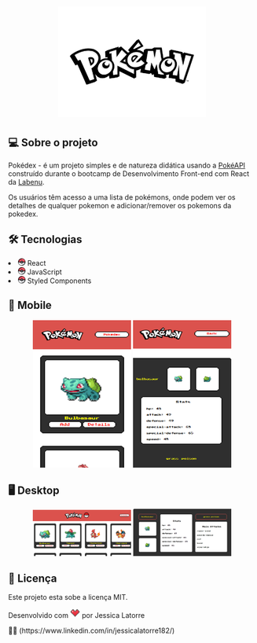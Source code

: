 <h1 align="center">
    <img alt="PokemonLogo" src="src/assets/images/pokemonLogo.png" width="300px"/>
</h1>

## 💻 Sobre o projeto
 Pokédex - é um projeto simples e de natureza didática usando a <a href="https://pokeapi.co/">PokéAPI</a> construído durante o bootcamp de Desenvolvimento Front-end com React da <a href="http://www.labenu.com.br/">Labenu</a>.
 
Os usuários têm acesso a uma lista de pokémons, onde podem ver os detalhes de qualquer pokemon e adicionar/remover os pokemons da pokedex.

## 🛠 Tecnologias

<li><img src="src/assets/images/pokebola.png" width="15px"/> React</li>
<li><img src="src/assets/images/pokebola.png" width="15px"/> JavaScript</li>
<li><img src="src/assets/images/pokebola.png" width="15px"/> Styled Components</li>

## 📱 Mobile

<p align="center">
  <img alt="pokedex HomeMobile" title="pokedex HomeMobile" src="src/assets/images/home-mobile.png" width="200px" height="300px">

  <img alt="pokedex DetailsMobile" title="pokedex DetailsMobile" src="src/assets/images/details-mobile.png" width="200px" height="300px">
</p>

## 🖥 Desktop

<p align="center">
  <img alt="pokedex HomeDesktop" title="pokedex HomeDesktop" src="src/assets/images/home-desktop.png" width="200px">

  <img alt="pokedex DetailsDesktop" title="pokedex DetailsDesktop" src="src/assets/images/details-desktop.png" width="200px">
</p>

## 📝 Licença

Este projeto esta sobe a licença MIT.
<p>Desenvolvido com <img alt="coracao" tittle="coracao" src="src/assets/images/coracao.png" width="20px"/> por Jessica Latorre</p> 👋🏽 (https://www.linkedin.com/in/jessicalatorre182/)


